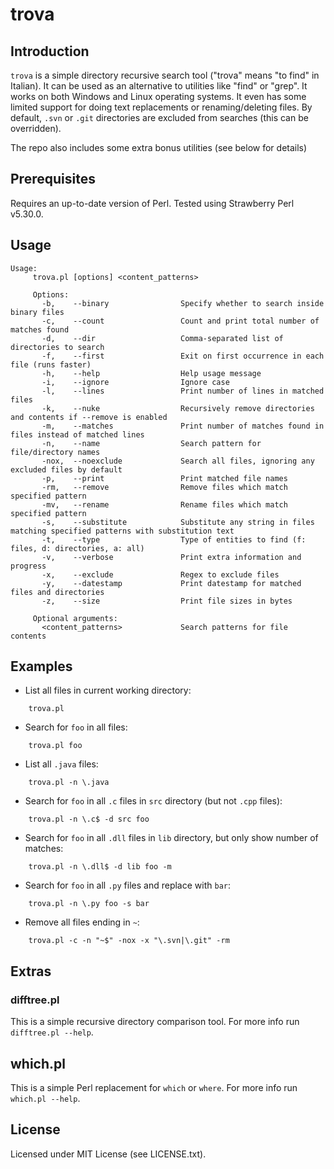 # trova

## Introduction

`trova` is a simple directory recursive search tool ("trova" means "to find" in
Italian). It can be used as an alternative to utilities like "find" or "grep".
It works on both Windows and Linux operating systems. It even has some limited
support for doing text replacements or renaming/deleting files. By default,
`.svn` or `.git` directories are excluded from searches (this can be
overridden).

The repo also includes some extra bonus utilities (see below for details)

## Prerequisites

Requires an up-to-date version of Perl. Tested using Strawberry Perl v5.30.0.

## Usage
```
Usage:
     trova.pl [options] <content_patterns>

     Options:
       -b,    --binary                Specify whether to search inside binary files
       -c,    --count                 Count and print total number of matches found
       -d,    --dir                   Comma-separated list of directories to search
       -f,    --first                 Exit on first occurrence in each file (runs faster)
       -h,    --help                  Help usage message
       -i,    --ignore                Ignore case
       -l,    --lines                 Print number of lines in matched files
       -k,    --nuke                  Recursively remove directories and contents if --remove is enabled
       -m,    --matches               Print number of matches found in files instead of matched lines
       -n,    --name                  Search pattern for file/directory names
       -nox,  --noexclude             Search all files, ignoring any excluded files by default
       -p,    --print                 Print matched file names
       -rm,   --remove                Remove files which match specified pattern
       -mv,   --rename                Rename files which match specified pattern
       -s,    --substitute            Substitute any string in files matching specified patterns with substitution text
       -t,    --type                  Type of entities to find (f: files, d: directories, a: all)
       -v,    --verbose               Print extra information and progress
       -x,    --exclude               Regex to exclude files
       -y,    --datestamp             Print datestamp for matched files and directories
       -z,    --size                  Print file sizes in bytes

     Optional arguments:
       <content_patterns>             Search patterns for file contents
```

## Examples

- List all files in current working directory:
```
    trova.pl
```
- Search for `foo` in all files:
```
    trova.pl foo
```
- List all `.java` files:
```
    trova.pl -n \.java
```
- Search for `foo` in all `.c` files in `src` directory (but not `.cpp` files):
```
    trova.pl -n \.c$ -d src foo
```
- Search for `foo` in all `.dll` files in `lib` directory, but only show number of matches:
```
    trova.pl -n \.dll$ -d lib foo -m
```
- Search for `foo` in all `.py` files and replace with `bar`:
```
    trova.pl -n \.py foo -s bar
```
- Remove all files ending in `~`:
```
    trova.pl -c -n "~$" -nox -x "\.svn|\.git" -rm
```

## Extras

### difftree.pl

This is a simple recursive directory comparison tool. For more info run `difftree.pl --help`.

## which.pl

This is a simple Perl replacement for `which` or `where`. For more info run `which.pl --help`.

## License

Licensed under MIT License (see LICENSE.txt).
